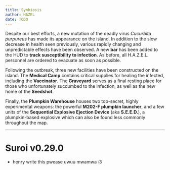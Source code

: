 ```yaml
---
title: Symbiosis
author: HAZEL
date: TODO
---
```

Despite our best efforts, a new mutation of the deadly virus *Cucurbita purpureus* has made its appearance on the island. In addition to the slow decrease in health seen previously, various rapidly changing and unpredictable effects have been observed. A new **bar** has been added to the HUD to **track susceptibility to infection**. As before, all H.A.Z.E.L. personnel are ordered to evacuate as soon as possible.

Following the outbreak, three new facilities have been constructed on the island. The **Medical Camp** contains critical supplies for healing the infected, including the **Vaccinator**. The **Graveyard** serves as a final resting place for those who unfortunately succumbed to the infection, as well as the new home of the **Seedshot**.

Finally, the **Plumpkin Warehouse** houses two top-secret, highly experimental weapons: the powerful **M202-F plumpkin launcher**, and a few units of the **Sequential Explosive Ejection Device** (aka **S.E.E.D.**), a plumpkin-based explosive which can also be found less commonly throughout the map.
***
# Suroi v0.29.0

- henry write this pwease uwuu mwamwa :3
